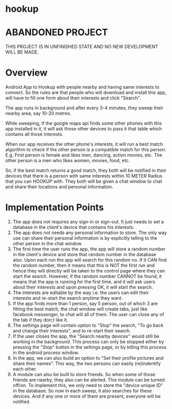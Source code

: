 hookup
======

ABANDONED PROJECT
=================
THIS PROJECT IS IN UNFINISHED STATE AND NO NEW DEVELOPMENT WILL BE MADE.

Overview
===
Android App to Hookup with people nearby and having same interests to connect.
So the rules are that people who will download and install this app, will have to fill one form about their interests and click "Search".

The app runs in background and after every 3-4 minutes, they sweep their nearby area, say 10-20 metres.

While sweeping, if the google maps api finds some other phones with this app installed in it, it will ask those other devices to pass it that table which contains all those interests.

When our app receives the other phone's interests, it will run a best match algorithm to check if the other person is a compatible match for this person. E.g. First person is female and likes men, dancing, action movies, etc. The other person is a men who likes women, movies, food, etc.

So, if the best match returns a good match, they both will be notified in their devices that there is a person with same interests within 10 METER Radius that you can HOOKUP with.
        They both will be given a chat window to chat and share their locations and personal information.
        
        
Implementation Points
===
1.  The app does not requires any sign-in or sign-out. It just needs to set a database in the client's device that contains his interests.
2.  The app does not needs any personal information to store. The only way use can share their personal information is by explicitly telling to the other person in the chat window.
3.  The first time the user runs the app, the app will store a random number in the client's device and store that random number in the database also. Upon each run the app will search for this random no. If it CAN find the random number, then it means that this is NOT the first run and hence they will directly will be taken to the control page where they can start the search.
    However, if the random number CANNOT be found, it means that the app is running for the first time, and it will ask users about their interests and upon pressing OK, it will start the search.
4.  The interests are editable by the way i.e. the users can edit their interests and re-start the search anytime they want.
5.  If the app finds more than 1 person, say 5 person, out of which 3 are fitting the best match, the chat window will create tabs, just like facebook messenger, to chat will all of them. The user can close any of the tab if they don;t like it.
6.  The settings page will contain option to "Stop" the search, "To go back and change their interests", and to re-start their search.
7.  If the user closes the app, the "Search nearby devices" would still be working in the background. This process can only be stopped either by pressing the "Stop" button in the settings page, or by killing this process in the android process window.
8.  In the app, we can also build an option to "Set their profile pictures and share their names". This way, the two persons can easily (re)indentify each other.
9.  A module can also be built to store friends. So when some of those friends are nearby, they also can be alerted. This module can be turned off/on. To implement this, we only need to store the "device unique ID" in the database. So now in each sweep, it also searches for these devices. And if any one or more of them are present, everyone will be notified.
